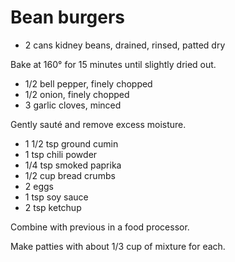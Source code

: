 # Bean burgers

- 2 cans kidney beans, drained, rinsed, patted dry

Bake at 160° for 15 minutes until slightly dried out.

- 1/2 bell pepper, finely chopped
- 1/2 onion, finely chopped
- 3 garlic cloves, minced

Gently sauté and remove excess moisture.

- 1 1/2 tsp ground cumin
- 1 tsp chili powder
- 1/4 tsp smoked paprika
- 1/2 cup bread crumbs
- 2 eggs
- 1 tsp soy sauce
- 2 tsp ketchup

Combine with previous in a food processor.

Make patties with about 1/3 cup of mixture for each.
